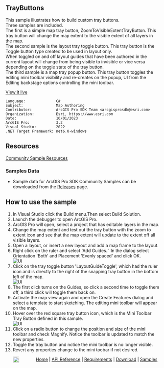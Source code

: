 ## TrayButtons

<!-- TODO: Write a brief abstract explaining this sample -->
This sample illustrates how to build custom tray buttons.    
Three samples are included.  
The first is a simple map tray button, ZoomToVisibleExtentTrayButton. This tray button will change the map extent to the visible extent of all layers in the map.  
The second sample is the layout tray toggle button.  This tray button is the Toggle button type created to be used in layout only.   
When toggled on and off layout guides that have been authored in the current layout will change from being visible to invisible or vice versa depending on the toggle state of the tray button.  
The third sample is a map tray popup button. This tray button toggles the editing mini toolbar visibility and re-creates on the popup, UI from the Editing backstage options controlling the mini toolbar.  
  


<a href="https://pro.arcgis.com/en/pro-app/sdk/" target="_blank">View it live</a>

<!-- TODO: Fill this section below with metadata about this sample-->
```
Language:              C#
Subject:               Map Authoring
Contributor:           ArcGIS Pro SDK Team <arcgisprosdk@esri.com>
Organization:          Esri, https://www.esri.com
Date:                  10/01/2023
ArcGIS Pro:            3.2
Visual Studio:         2022
.NET Target Framework: net6.0-windows
```

## Resources

[Community Sample Resources](https://github.com/Esri/arcgis-pro-sdk-community-samples#resources)

### Samples Data

* Sample data for ArcGIS Pro SDK Community Samples can be downloaded from the [Releases](https://github.com/Esri/arcgis-pro-sdk-community-samples/releases) page.  

## How to use the sample
<!-- TODO: Explain how this sample can be used. To use images in this section, create the image file in your sample project's screenshots folder. Use relative url to link to this image using this syntax: ![My sample Image](FacePage/SampleImage.png) -->
1. In Visual Studio click the Build menu.Then select Build Solution.
2. Launch the debugger to open ArcGIS Pro.  
3. ArcGIS Pro will open, select a project that has editable layers in the map.   
4. Change the map extent and test out the tray button with the zoom to extent icon and see that the map extent will update to the extent off all visible layers.   
5. Open a layout, or insert a new layout and add a map frame to the layout.      
6. Right click on the ruler and select 'Add Guides..' In the dialog select Orientation 'Both' and Placement 'Evenly spaced' and click OK.  
![UI](Screenshots/LayoutGuides.PNG)   
7. Click on the tray toggle button 'LayoutGuideToggle', which had the ruler icon and is directly to the right of the snapping tray button in the bottom left of the map.   
![UI](Screenshots/LayoutGuidesTrayButton.png)       
8. The first click turns on the Guides, so click a second time to toggle them off, a third click will toggle them back on.   
9. Activate the map view again and open the Create Features dialog and select a template to start sketching. The editing mini toolbar will appear on the map.   
10. Hover over the red square tray button icon, which is the Mini Toolbar Tray Button defined in this sample.   
 ![UI](Screenshots/ZoomAndToolbarTrayButtons.png)     
11. Click on a radio button to change the position and size of the mini toolbar and check Magnify. Notice the toolbar is updated to match the new properties.  
12. Toggle the tray button and notice the mini toolbar is no longer visible.       
13. Revert any properties change to the mini toobar if not desired.   
  

<!-- End -->

&nbsp;&nbsp;&nbsp;&nbsp;&nbsp;&nbsp;<img src="https://esri.github.io/arcgis-pro-sdk/images/ArcGISPro.png"  alt="ArcGIS Pro SDK for Microsoft .NET Framework" height = "20" width = "20" align="top"  >
&nbsp;&nbsp;&nbsp;&nbsp;&nbsp;&nbsp;&nbsp;&nbsp;&nbsp;&nbsp;&nbsp;&nbsp;
[Home](https://github.com/Esri/arcgis-pro-sdk/wiki) | <a href="https://pro.arcgis.com/en/pro-app/latest/sdk/api-reference" target="_blank">API Reference</a> | [Requirements](https://github.com/Esri/arcgis-pro-sdk/wiki#requirements) | [Download](https://github.com/Esri/arcgis-pro-sdk/wiki#installing-arcgis-pro-sdk-for-net) | <a href="https://github.com/esri/arcgis-pro-sdk-community-samples" target="_blank">Samples</a>
